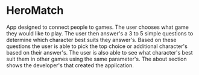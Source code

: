 # HeroMatch
App designed to connect people to games.
The user chooses what game they would like to play. 
The user then answer's a 3 to 5  simple questions to determine which character best suits they answer's.
Based on these questions the user is able to pick the top choice or additional character's based on their answer's.
The user is also able to see what character's best suit them in other games using the same parameter's.
The about section shows the developer's that created the application.

